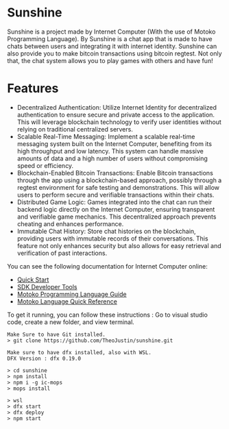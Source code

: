 # Sunshine

Sunshine is a project made by Internet Computer (With the use of Motoko Programming Language). By Sunshine is a chat app that is made to have chats between users and integrating it with internet identity. Sunshine can also provide you to make bitcoin transactions using bitcoin regtest. Not only that, the chat system allows you to play games with others and have fun!

# Features
- Decentralized Authentication: Utilize Internet Identity for decentralized authentication to ensure secure and private access to the application. This will leverage blockchain technology to verify user identities without relying on traditional centralized servers.
- Scalable Real-Time Messaging: Implement a scalable real-time messaging system built on the Internet Computer, benefiting from its high throughput and low latency. This system can handle massive amounts of data and a high number of users without compromising speed or efficiency.
- Blockchain-Enabled Bitcoin Transactions: Enable Bitcoin transactions through the app using a blockchain-based approach, possibly through a regtest environment for safe testing and demonstrations. This will allow users to perform secure and verifiable transactions within their chats.
- Distributed Game Logic: Games integrated into the chat can run their backend logic directly on the Internet Computer, ensuring transparent and verifiable game mechanics. This decentralized approach prevents cheating and enhances performance.
- Immutable Chat History: Store chat histories on the blockchain, providing users with immutable records of their conversations. This feature not only enhances security but also allows for easy retrieval and verification of past interactions.

You can see the following documentation for Internet Computer online:

- [Quick Start](https://internetcomputer.org/docs/current/developer-docs/setup/deploy-locally)
- [SDK Developer Tools](https://internetcomputer.org/docs/current/developer-docs/setup/install)
- [Motoko Programming Language Guide](https://internetcomputer.org/docs/current/motoko/main/motoko)
- [Motoko Language Quick Reference](https://internetcomputer.org/docs/current/motoko/main/language-manual)

To get it running, you can follow these instructions :
Go to visual studio code, create a new folder, and view terminal.

```
Make Sure to have Git installed.
> git clone https://github.com/TheoJustin/sunshine.git

Make sure to have dfx installed, also with WSL.
DFX Version : dfx 0.19.0

> cd sunshine
> npm install
> npm i -g ic-mops
> mops install

> wsl
> dfx start
> dfx deploy
> npm start
```